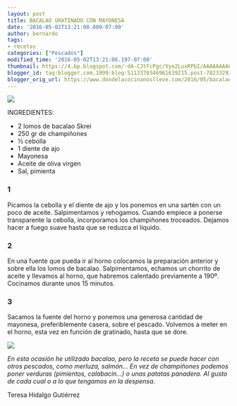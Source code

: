 ```yaml
---
layout: post
title: BACALAO GRATINADO CON MAYONESA
date: '2016-05-02T13:21:00.000-07:00'
author: bernardo
tags:
- recetas
categories: ["Pescados"]
modified_time: '2016-05-02T13:21:06.197-07:00'
thumbnail: https://4.bp.blogspot.com/-dA-CJtFcPgc/Vye2LuxRPbI/AAAAAAAACqA/S5rrhqv3VAQcF7hepmJPpioVsPERRxrnACLcB/s400/01.jpg
blogger_id: tag:blogger.com,1999:blog-5113370346961639215.post-7823329391998690242
blogger_orig_url: https://www.dondelacocinanoslleve.com/2016/05/bacalao-gratinado-con-mayonesa.html
---
```


![](https://4.bp.blogspot.com/-dA-CJtFcPgc/Vye2LuxRPbI/AAAAAAAACqA/S5rrhqv3VAQcF7hepmJPpioVsPERRxrnACLcB/s400/01.JPG)

  
INGREDIENTES:
* 2 lomos de bacalao Skrei
* 250 gr de champiñones
* ½ cebolla
* 1 diente de ajo
* Mayonesa
* Aceite de oliva virgen
* Sal, pimienta  

### 1

Picamos la cebolla y el diente de ajo y los ponemos en una sartén con un poco de aceite. Salpimentamos y rehogamos. Cuando empiece a ponerse transparente la cebolla, incorporamos los champiñones troceados. Dejamos hacer a fuego suave hasta que se reduzca el líquido.  

### 2

En una fuente que pueda ir al horno colocamos la preparación anterior y sobre ella los lomos de bacalao. Salpimentamos, echamos un chorrito de aceite y llevamos al horno, que habremos calentado previamente a 190º. Cocinamos durante unos 15 minutos.  

### 3

Sacamos la fuente del horno y ponemos una generosa cantidad de mayonesa, preferiblemente casera, sobre el pescado. Volvemos a meter en el horno, esta vez en función de gratinado, hasta que se dore.  

![](https://1.bp.blogspot.com/-57gMANtQ7aA/Vye2aQgEMOI/AAAAAAAACqE/kBsodNU5qG0BROvhazkqVvAAxgE34lWWwCLcB/s400/02.JPG)

  
_En esta ocasión he utilizado bacalao, pero la receta se puede hacer con otros pescados, como merluza, salmón... En vez de champiñones podemos poner verduras (pimientos, calabacín…) o unas patatas panadera. Al gusto de cada cual o a lo que tengamos en la despensa._  

Teresa Hidalgo Gutiérrez
